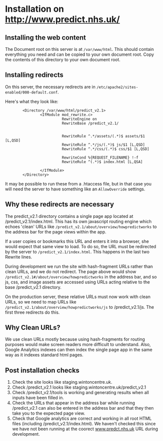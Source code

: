 Installation on http://www.predict.nhs.uk/
==========================================

## Installing the web content
The Document root on this server is at `/var/www/html`. This should
contain everything you need and can be copied to your own document root.
Copy the contents of this directory to your own document root.

## Installing redirects
On this server, the necessary redirects are in
`/etc/apache2/sites-enabled/000-default.conf`.

Here's what they look like:
```
        <Directory /var/www/html/predict_v2.1>
                <IfModule mod_rewrite.c>
                          RewriteEngine on
                          RewriteBase /predict_v2.1/


                          RewriteRule ^.*/assets/(.*)$ assets/$1 [L,QSD]
                          RewriteRule ^.*/js/(.*)$ js/$1 [L,QSD]
                          RewriteRule ^.*/css/(.*)$ css/$1 [L,QSD]

                          RewriteCond %{REQUEST_FILENAME} !-f
                          RewriteRule ^(.*)$ index.html [L,QSA]

                </IfModule>
        </Directory>
```

It may be possible to run these from a .htaccess file, but in that case
you will need the server to have something like an `AllowOverride` settings.

## Why these redirects are necessary
The predict_v2.1 directory contains a single page app located at
/predict_v2.1/index.html. This has its own javascript
routing engine which echoes 'clean' URLs like
`/predict_v2.1/about/overview/howpredictworks` to the address bar for
the page views within the app.

If a user copies or bookmarks this URL and enters it into a browser, she
would expect that same view to load. To do so, the URL must be redirected
by the server to `/predict_v2.1/index.html`. This happens in the last two
Rewrite lines.

During development we run the site with hash-fragment URLs rather than
clean URLs, and we do not redirect. The page above would show
`/predict_v2.1#/about/overview/howpredictworks` in the address bar, and
so js, css, and image assets are accessed using URLs acting relative to
the base /predict_v2.1 directory.

On the  production server, these relative URLs must now work with clean URLs,
so we need to map URLs like `/predict_v2.1/about/overview/howpredictworks/js`
to /predict_v2.1/js. The first three redirects do this.

## Why Clean URLs?

We use clean URLs mostly because using hash-fragments for routing purposes
would make screen readers more difficult to understand. Also, Google Analytics
indexes can then index the single page app in the same
way as it indexes standard html pages.


## Post installation checks

1. Check the site looks like staging.wintoncentre.uk.
2. Check /predict_v2.1 looks like staging.wintoncentre.uk/predict_v2.1
3. Check /predict_v2.1/tools is working and generating results when all
inputs have been filled in.
4. Check the URLs that appear in the address bar while running
/predict_v2.1 can also be entered in the address bar and that they then
take you to the expected page view.
5. Check that Google analytics are correct and working in all root HTML
files (including /predict_v2.1/index.html). We haven't checked this
since we have not been running at the coorect www.predct.nhs.uk URL
during development.


